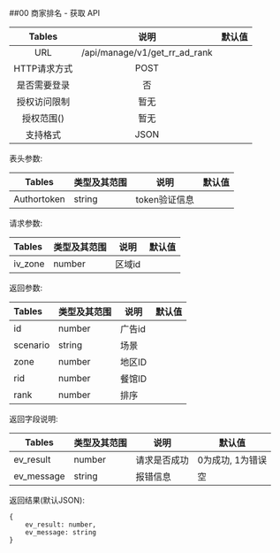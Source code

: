 ##00 商家排名 - 获取 API


|  Tables  |              说明               | 默认值  |
| :------: | :---------------------------: | :--: |
|   URL    | /api/manage/v1/get_rr_ad_rank |      |
| HTTP请求方式 |             POST              |      |
|  是否需要登录  |               否               |      |
|  授权访问限制  |              暂无               |      |
|  授权范围()  |              暂无               |      |
|   支持格式   |             JSON              |      |


表头参数:

| Tables      | 类型及其范围 | 说明        | 默认值  |
| ----------- | ------ | --------- | ---- |
| Authortoken | string | token验证信息 |      |

请求参数:


| Tables  | 类型及其范围 | 说明   | 默认值  |
| :------ | ------ | ---- | ---- |
| iv_zone | number | 区域id |      |

返回参数:


| Tables   | 类型及其范围 | 说明   | 默认值  |
| :------- | ------ | ---- | ---- |
| id       | number | 广告id |      |
| scenario | string | 场景   |      |
| zone     | number | 地区ID |      |
| rid      | number | 餐馆ID |      |
| rank     | number | 排序   |      |


返回字段说明:

| Tables     | 类型及其范围 | 说明     | 默认值        |
| ---------- | ------ | ------ | ---------- |
| ev_result  | number | 请求是否成功 | 0为成功, 1为错误 |
| ev_message | string | 报错信息   | 空          |

返回结果(默认JSON):
```
{
    ev_result: number,
    ev_message: string
}
```